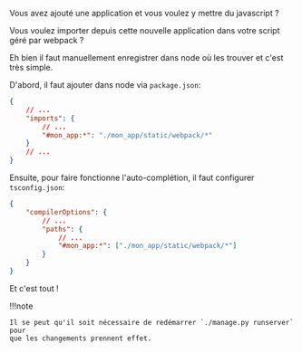 Vous avez ajouté une application et vous voulez y mettre du javascript ?

Vous voulez importer depuis cette nouvelle application dans votre script géré par webpack ?

Eh bien il faut manuellement enregistrer dans node où les trouver et c'est très simple.

D'abord, il faut ajouter dans node via `package.json`:

```json
{
    // ...
    "imports": {
        // ...
        "#mon_app:*": "./mon_app/static/webpack/*"
    }
    // ...
}
```

Ensuite, pour faire fonctionne l'auto-complétion, il faut configurer `tsconfig.json`:

```json
{
    "compilerOptions": {
        // ...
        "paths": {
            // ...
            "#mon_app:*": ["./mon_app/static/webpack/*"]
        }
    }
}
```

Et c'est tout !

!!!note

	Il se peut qu'il soit nécessaire de redémarrer `./manage.py runserver` pour
	que les changements prennent effet.